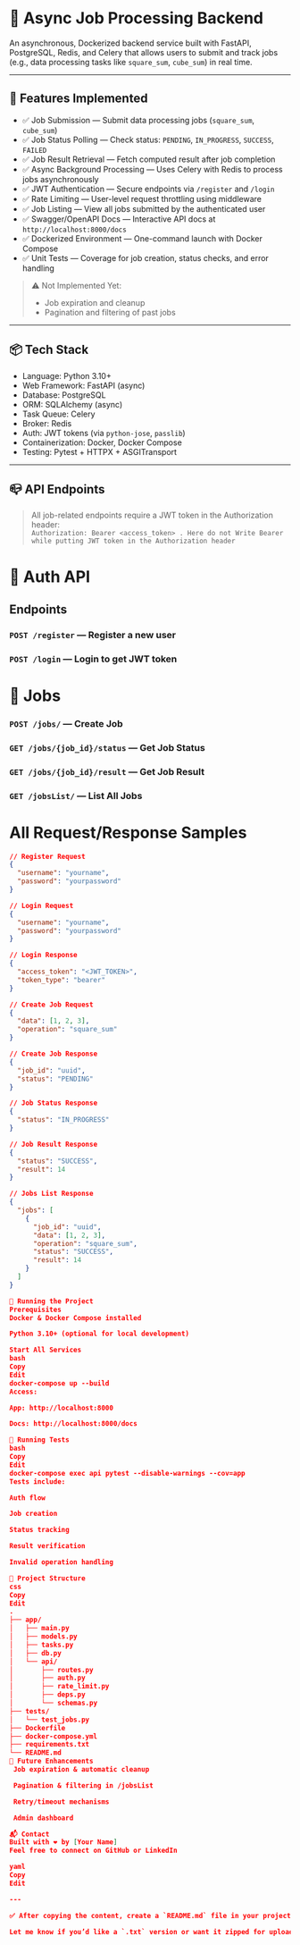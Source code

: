 # 🧠 Async Job Processing Backend

An asynchronous, Dockerized backend service built with FastAPI, PostgreSQL, Redis, and Celery that allows users to submit and track jobs (e.g., data processing tasks like `square_sum`, `cube_sum`) in real time.

---

## 🚀 Features Implemented

- ✅ Job Submission — Submit data processing jobs (`square_sum`, `cube_sum`)
- ✅ Job Status Polling — Check status: `PENDING`, `IN_PROGRESS`, `SUCCESS`, `FAILED`
- ✅ Job Result Retrieval — Fetch computed result after job completion
- ✅ Async Background Processing — Uses Celery with Redis to process jobs asynchronously
- ✅ JWT Authentication — Secure endpoints via `/register` and `/login`
- ✅ Rate Limiting — User-level request throttling using middleware
- ✅ Job Listing — View all jobs submitted by the authenticated user
- ✅ Swagger/OpenAPI Docs — Interactive API docs at `http://localhost:8000/docs`
- ✅ Dockerized Environment — One-command launch with Docker Compose
- ✅ Unit Tests — Coverage for job creation, status checks, and error handling

> ⚠️ Not Implemented Yet:
> - Job expiration and cleanup
> - Pagination and filtering of past jobs

---

## 📦 Tech Stack

- Language: Python 3.10+
- Web Framework: FastAPI (async)
- Database: PostgreSQL
- ORM: SQLAlchemy (async)
- Task Queue: Celery
- Broker: Redis
- Auth: JWT tokens (via `python-jose`, `passlib`)
- Containerization: Docker, Docker Compose
- Testing: Pytest + HTTPX + ASGITransport

---

## 📪 API Endpoints

> All job-related endpoints require a JWT token in the Authorization header:  
> `Authorization: Bearer <access_token> . Here do not Write Bearer while putting JWT token in the Authorization header`

# 🔐 Auth API

## Endpoints

### `POST /register` — Register a new user  
### `POST /login` — Login to get JWT token  

# 🧮 Jobs

### `POST /jobs/` — Create Job  
### `GET /jobs/{job_id}/status` — Get Job Status  
### `GET /jobs/{job_id}/result` — Get Job Result  
### `GET /jobsList/` — List All Jobs  

# All Request/Response Samples

```json
// Register Request
{
  "username": "yourname",
  "password": "yourpassword"
}

// Login Request
{
  "username": "yourname",
  "password": "yourpassword"
}

// Login Response
{
  "access_token": "<JWT_TOKEN>",
  "token_type": "bearer"
}

// Create Job Request
{
  "data": [1, 2, 3],
  "operation": "square_sum"
}

// Create Job Response
{
  "job_id": "uuid",
  "status": "PENDING"
}

// Job Status Response
{
  "status": "IN_PROGRESS"
}

// Job Result Response
{
  "status": "SUCCESS",
  "result": 14
}

// Jobs List Response
{
  "jobs": [
    {
      "job_id": "uuid",
      "data": [1, 2, 3],
      "operation": "square_sum",
      "status": "SUCCESS",
      "result": 14
    }
  ]
}

🐳 Running the Project
Prerequisites
Docker & Docker Compose installed

Python 3.10+ (optional for local development)

Start All Services
bash
Copy
Edit
docker-compose up --build
Access:

App: http://localhost:8000

Docs: http://localhost:8000/docs

🧪 Running Tests
bash
Copy
Edit
docker-compose exec api pytest --disable-warnings --cov=app
Tests include:

Auth flow

Job creation

Status tracking

Result verification

Invalid operation handling

📁 Project Structure
css
Copy
Edit
.
├── app/
│   ├── main.py
│   ├── models.py
│   ├── tasks.py
│   ├── db.py
│   └── api/
│       ├── routes.py
│       ├── auth.py
│       ├── rate_limit.py
│       ├── deps.py
│       └── schemas.py
├── tests/
│   └── test_jobs.py
├── Dockerfile
├── docker-compose.yml
├── requirements.txt
└── README.md
📝 Future Enhancements
 Job expiration & automatic cleanup

 Pagination & filtering in /jobsList

 Retry/timeout mechanisms

 Admin dashboard

📬 Contact
Built with ❤️ by [Your Name]
Feel free to connect on GitHub or LinkedIn

yaml
Copy
Edit

---

✅ After copying the content, create a `README.md` file in your project root folder and paste it there.

Let me know if you’d like a `.txt` version or want it zipped for upload.
